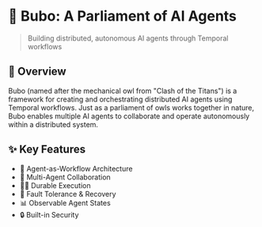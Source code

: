 # 🦉 Bubo: A Parliament of AI Agents

> Building distributed, autonomous AI agents through Temporal workflows

## 🌟 Overview

Bubo (named after the mechanical owl from "Clash of the Titans") is a framework for
creating and orchestrating distributed AI agents using Temporal workflows.
Just as a parliament of owls works together in nature, Bubo enables multiple AI agents
to collaborate and operate autonomously within a distributed system.

## ✨ Key Features

- 🔄 Agent-as-Workflow Architecture
- 🤝 Multi-Agent Collaboration
- 🏃‍♂️ Durable Execution
- 🔌 Fault Tolerance & Recovery
- 📊 Observable Agent States
- 🔒 Built-in Security
